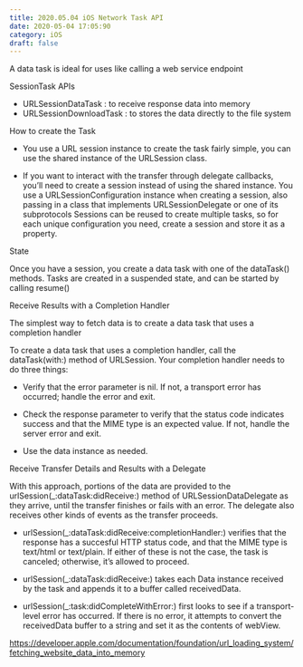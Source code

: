 ```yaml
---
title: 2020.05.04 iOS Network Task API
date: 2020-05-04 17:05:90
category: iOS
draft: false
---
```


A data task is ideal for uses like calling a web service endpoint

SessionTask APIs

- URLSessionDataTask : to receive response data into memory  
- URLSessionDownloadTask : to stores the data directly to the file system 

How to create the Task

- You use a URL session instance to create the task
 fairly simple, you can use the shared instance of the URLSession class.

- If you want to interact with the transfer through delegate callbacks, you’ll need to create a session instead of using the shared instance. 
You use a URLSessionConfiguration instance when creating a session, also passing in a class that implements URLSessionDelegate or one of its subprotocols
Sessions can be reused to create multiple tasks, so for each unique configuration you need, create a session and store it as a property.

State

Once you have a session, you create a data task with one of the dataTask() methods. Tasks are created in a suspended state, and can be started by calling resume()


Receive Results with a Completion Handler

The simplest way to fetch data is to create a data task that uses a completion handler

To create a data task that uses a completion handler, call the dataTask(with:) method of URLSession. Your completion handler needs to do three things:

- Verify that the error parameter is nil. If not, a transport error has occurred; handle the error and exit.

- Check the response parameter to verify that the status code indicates success and that the MIME type is an expected value. If not, handle the server error and exit.

- Use the data instance as needed.

Receive Transfer Details and Results with a Delegate

With this approach, portions of the data are provided to the urlSession(_:dataTask:didReceive:) method of URLSessionDataDelegate as they arrive, until the transfer finishes or fails with an error. The delegate also receives other kinds of events as the transfer proceeds.

- urlSession(_:dataTask:didReceive:completionHandler:) verifies that the response has a succesful HTTP status code, and that the MIME type is text/html or text/plain. If either of these is not the case, the task is canceled; otherwise, it’s allowed to proceed.

- urlSession(_:dataTask:didReceive:) takes each Data instance received by the task and appends it to a buffer called receivedData.

- urlSession(_:task:didCompleteWithError:) first looks to see if a transport-level error has occurred. If there is no error, it attempts to convert the receivedData buffer to a string and set it as the contents of webView.


https://developer.apple.com/documentation/foundation/url_loading_system/fetching_website_data_into_memory